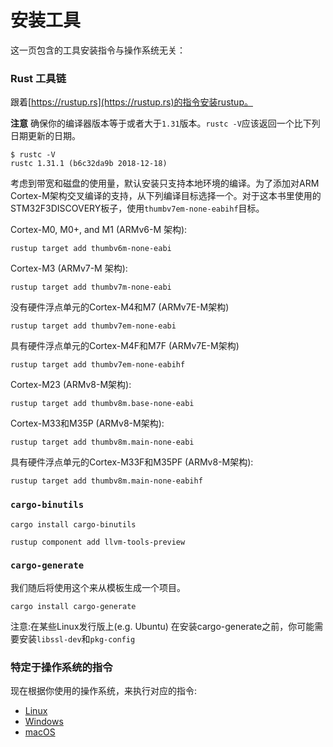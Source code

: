 # 安装工具
这一页包含的工具安装指令与操作系统无关：

### Rust 工具链
跟着[https://rustup.rs](https://rustup.rs)的指令安装rustup。

**注意** 确保你的编译器版本等于或者大于`1.31`版本。`rustc -V`应该返回一个比下列日期更新的日期。

``` text
$ rustc -V
rustc 1.31.1 (b6c32da9b 2018-12-18)
```
考虑到带宽和磁盘的使用量，默认安装只支持本地环境的编译。为了添加对ARM Cortex-M架构交叉编译的支持，从下列编译目标选择一个。对于这本书里使用的STM32F3DISCOVERY板子，使用`thumbv7em-none-eabihf`目标。

Cortex-M0, M0+, and M1 (ARMv6-M 架构):
``` console
rustup target add thumbv6m-none-eabi
```

Cortex-M3 (ARMv7-M 架构):
``` console
rustup target add thumbv7m-none-eabi
```

没有硬件浮点单元的Cortex-M4和M7 (ARMv7E-M架构)
``` console
rustup target add thumbv7em-none-eabi
```

具有硬件浮点单元的Cortex-M4F和M7F (ARMv7E-M架构)
``` console
rustup target add thumbv7em-none-eabihf
```

Cortex-M23 (ARMv8-M架构):
``` console
rustup target add thumbv8m.base-none-eabi
```

Cortex-M33和M35P (ARMv8-M架构):
``` console
rustup target add thumbv8m.main-none-eabi
```

具有硬件浮点单元的Cortex-M33F和M35PF (ARMv8-M架构):
``` console
rustup target add thumbv8m.main-none-eabihf
```


### `cargo-binutils`

``` text
cargo install cargo-binutils

rustup component add llvm-tools-preview
```

### `cargo-generate`
我们随后将使用这个来从模板生成一个项目。

``` console
cargo install cargo-generate
```
注意:在某些Linux发行版上(e.g. Ubuntu) 在安装cargo-generate之前，你可能需要安装`libssl-dev`和`pkg-config`

### 特定于操作系统的指令

现在根据你使用的操作系统，来执行对应的指令:

- [Linux](install/linux.md)
- [Windows](install/windows.md)
- [macOS](install/macos.md)

